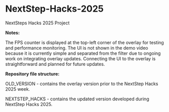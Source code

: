 # NextStep-Hacks-2025
NextSteps Hacks 2025 Project

**Notes:**

The FPS counter is displayed at the top-left corner of the overlay for testing and performance monitoring.
The UI is not shown in the demo video because it is currently simple and separated from the filter due to ongoing work on integrating overlay updates. Connecting the UI to the overlay is straightforward and planned for future updates.

**Repository file structure:**

OLD_VERSION - contains the overlay version prior to the NextStep Hacks 2025 week.

NEXTSTEP_HACKS - contains the updated version developed during NextStep Hacks 2025.
